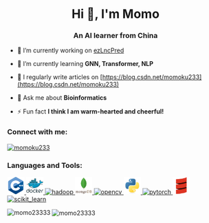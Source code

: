 <h1 align="center">Hi 👋, I'm Momo</h1>
<h3 align="center">An AI learner from China</h3>

- 🔭 I’m currently working on [ezLncPred](https://pypi.org/project/ezLncPred/)

- 🌱 I’m currently learning **GNN, Transformer, NLP**

- 📝 I regularly write articles on [https://blog.csdn.net/momoku233](https://blog.csdn.net/momoku233)

- 💬 Ask me about **Bioinformatics**

- ⚡ Fun fact **I think I am warm-hearted and cheerful!**

<h3 align="left">Connect with me:</h3>
<p align="left">
<a href="https://kaggle.com/momoku233" target="blank"><img align="center" src="https://cdn.jsdelivr.net/npm/simple-icons@3.0.1/icons/kaggle.svg" alt="momoku233" height="30" width="40" /></a>
</p>

<h3 align="left">Languages and Tools:</h3>
<p align="left"> <a href="https://www.w3schools.com/cpp/" target="_blank"> <img src="https://raw.githubusercontent.com/devicons/devicon/master/icons/cplusplus/cplusplus-original.svg" alt="cplusplus" width="40" height="40"/> </a> <a href="https://www.docker.com/" target="_blank"> <img src="https://raw.githubusercontent.com/devicons/devicon/master/icons/docker/docker-original-wordmark.svg" alt="docker" width="40" height="40"/> </a> <a href="https://hadoop.apache.org/" target="_blank"> <img src="https://www.vectorlogo.zone/logos/apache_hadoop/apache_hadoop-icon.svg" alt="hadoop" width="40" height="40"/> </a> <a href="https://www.mongodb.com/" target="_blank"> <img src="https://raw.githubusercontent.com/devicons/devicon/master/icons/mongodb/mongodb-original-wordmark.svg" alt="mongodb" width="40" height="40"/> </a> <a href="https://opencv.org/" target="_blank"> <img src="https://www.vectorlogo.zone/logos/opencv/opencv-icon.svg" alt="opencv" width="40" height="40"/> </a> <a href="https://www.python.org" target="_blank"> <img src="https://raw.githubusercontent.com/devicons/devicon/master/icons/python/python-original.svg" alt="python" width="40" height="40"/> </a> <a href="https://pytorch.org/" target="_blank"> <img src="https://www.vectorlogo.zone/logos/pytorch/pytorch-icon.svg" alt="pytorch" width="40" height="40"/> </a> <a href="https://www.scala-lang.org" target="_blank"> <img src="https://raw.githubusercontent.com/devicons/devicon/master/icons/scala/scala-original.svg" alt="scala" width="40" height="40"/> </a> <a href="https://scikit-learn.org/" target="_blank"> <img src="https://upload.wikimedia.org/wikipedia/commons/0/05/Scikit_learn_logo_small.svg" alt="scikit_learn" width="40" height="40"/> </a> </p>

<p><img align="left" src="https://github-readme-stats.vercel.app/api/top-langs?username=momo23333&show_icons=true&locale=en&layout=compact" alt="momo23333" /></p>

<p>&nbsp;<img align="center" src="https://github-readme-stats.vercel.app/api?username=momo23333&show_icons=true&locale=en" alt="momo23333" /></p>
